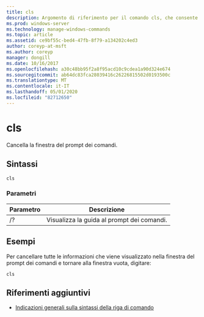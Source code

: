 ```yaml
---
title: cls
description: Argomento di riferimento per il comando cls, che consente di cancellare la finestra del prompt dei comandi.
ms.prod: windows-server
ms.technology: manage-windows-commands
ms.topic: article
ms.assetid: ce9bf55c-bed4-47fb-8f79-a134202c4ed3
author: coreyp-at-msft
ms.author: coreyp
manager: dongill
ms.date: 10/16/2017
ms.openlocfilehash: a30c48bb95f2a8f95acd10c9cdea1a90d324e674
ms.sourcegitcommit: ab64dc83fca28039416c26226815502d0193500c
ms.translationtype: MT
ms.contentlocale: it-IT
ms.lasthandoff: 05/01/2020
ms.locfileid: "82712650"
---
```

# <a name="cls"></a>cls

Cancella la finestra del prompt dei comandi.

## <a name="syntax"></a>Sintassi

```
cls
```

### <a name="parameters"></a>Parametri

| Parametro | Descrizione |
| --------- | ----------- |
| /? | Visualizza la guida al prompt dei comandi. |

## <a name="examples"></a>Esempi

Per cancellare tutte le informazioni che viene visualizzato nella finestra del prompt dei comandi e tornare alla finestra vuota, digitare:

```
cls
```

## <a name="additional-references"></a>Riferimenti aggiuntivi

- [Indicazioni generali sulla sintassi della riga di comando](command-line-syntax-key.md)